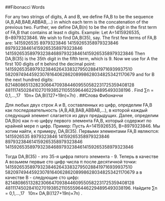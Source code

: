 ##Fibonacci Words

For any two strings of digits, A and B, we define FA,B to be the sequence (A,B,AB,BAB,ABBAB,...) in which each term is the concatenation of the previous two.
Further, we define DA,B(n) to be the nth digit in the first term of FA,B that contains at least n digits.
Example:
Let A=1415926535, B=8979323846. We wish to find DA,B(35), say.
The first few terms of FA,B are:
1415926535
8979323846
14159265358979323846
897932384614159265358979323846
14159265358979323846897932384614159265358979323846
Then DA,B(35) is the 35th digit in the fifth term, which is 9.
Now we use for A the first 100 digits of π behind the decimal point:
14159265358979323846264338327950288419716939937510 
58209749445923078164062862089986280348253421170679 
and for B the next hundred digits:
82148086513282306647093844609550582231725359408128 
48111745028410270193852110555964462294895493038196 .
Find ∑n = 0,1,...,17   10n× DA,B((127+19n)×7n) .
##Слова Фибоначчи

Для любых двух строк A и B, составленных из цифр, определим FA,B как последовательность (A,B,AB,BAB,ABBAB,...), в которой каждый следующий элемент слагается из двух предыдущих.
Далее, определим DA,B(n) как n-ю цифру первого элемента FA,B, который содержит по крайней мере n цифр.
Пример:
Пусть A=1415926535, B=8979323846. Мы хотим найти, к примеру, DA,B(35).
Первыми элементами FA,B являются:
1415926535
8979323846
14159265358979323846
897932384614159265358979323846
14159265358979323846897932384614159265358979323846

Тогда DA,B(35) - это 35-я цифра пятого элемента - 9.
Теперь в качестве A возьмем первые сто цифр числа π после десятичной точки:
14159265358979323846264338327950288419716939937510 
58209749445923078164062862089986280348253421170679 
а в качестве B - следующие сто цифр:
82148086513282306647093844609550582231725359408128 
48111745028410270193852110555964462294895493038196.
Найдите ∑n = 0,1,...,17   10n× DA,B((127+19n)×7n) .
